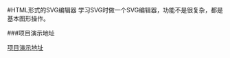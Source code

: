 #HTML形式的SVG编辑器
学习SVG时做一个SVG编辑器，功能不是很复杂，都是基本图形操作。

###项目演示地址

[项目演示地址](http://rinhome.com/demo/svgEditor/)